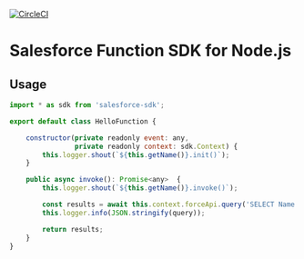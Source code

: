 [![CircleCI](https://circleci.com/gh/forcedotcom/sf-fx-sdk-nodejs.svg?style=svg&circle-token=457d98bdaefff70d43f9fa1448eef78309d14406)](https://circleci.com/gh/forcedotcom/sf-fx-sdk-nodejs)

# Salesforce Function SDK for Node.js

## Usage
```javascript
import * as sdk from 'salesforce-sdk';

export default class HelloFunction {

    constructor(private readonly event: any,
                private readonly context: sdk.Context) {
        this.logger.shout(`${this.getName()}.init()`);
    }

    public async invoke(): Promise<any>  {
        this.logger.shout(`${this.getName()}.invoke()`);

        const results = await this.context.forceApi.query('SELECT Name FROM Account');
        this.logger.info(JSON.stringify(query));

        return results;
    }
}
```